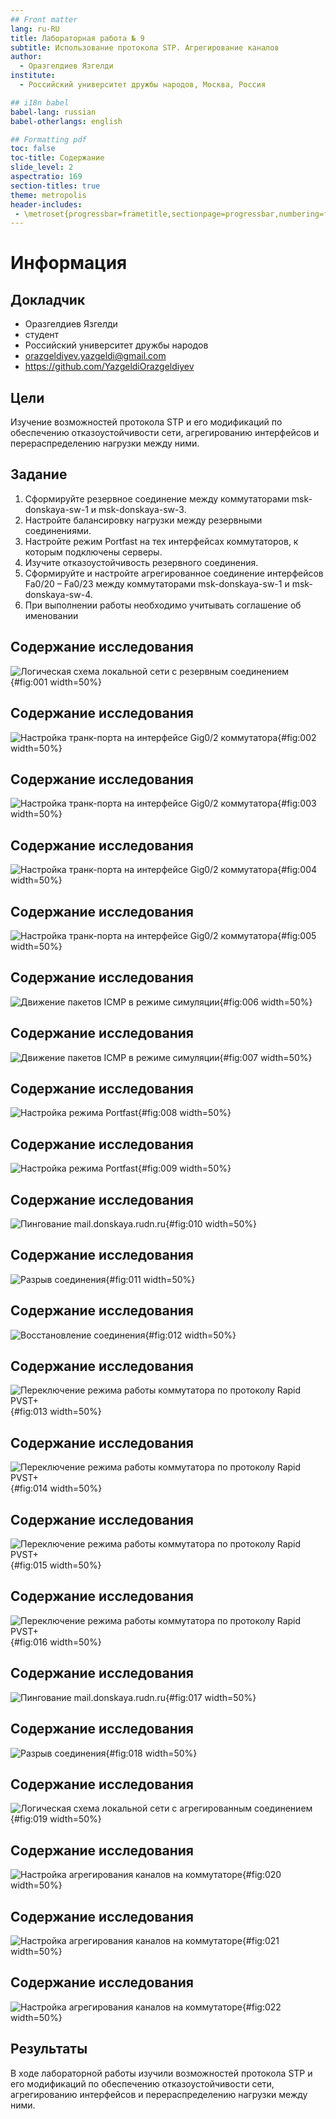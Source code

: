 ```yaml
---
## Front matter
lang: ru-RU
title: Лабораторная работа № 9
subtitle: Использование протокола STP. Агрегирование каналов
author:
  - Оразгелдиев Язгелди
institute:
  - Российский университет дружбы народов, Москва, Россия

## i18n babel
babel-lang: russian
babel-otherlangs: english

## Formatting pdf
toc: false
toc-title: Содержание
slide_level: 2
aspectratio: 169
section-titles: true
theme: metropolis
header-includes:
 - \metroset{progressbar=frametitle,sectionpage=progressbar,numbering=fraction}
---
```


# Информация

## Докладчик

  * Оразгелдиев Язгелди
  * студент
  * Российский университет дружбы народов
  * [orazgeldiyev.yazgeldi@gmail.com](mailto:orazgeldiyev.yazgeldi@gmail.com)
  * <https://github.com/YazgeldiOrazgeldiyev>

## Цели

Изучение возможностей протокола STP и его модификаций по обеспечению отказоустойчивости сети, агрегированию интерфейсов и перераспределению нагрузки между ними.

## Задание

1. Сформируйте резервное соединение между коммутаторами msk-donskaya-sw-1 и msk-donskaya-sw-3.
2. Настройте балансировку нагрузки между резервными соединениями.
3. Настройте режим Portfast на тех интерфейсах коммутаторов, к которым подключены серверы.
4. Изучите отказоустойчивость резервного соединения.
5. Сформируйте и настройте агрегированное соединение интерфейсов Fa0/20 – Fa0/23 между коммутаторами msk-donskaya-sw-1 и msk-donskaya-sw-4.
6. При выполнении работы необходимо учитывать соглашение об именовании

## Содержание исследования

![Логическая схема локальной сети с резервным соединением](image/1.jpg){#fig:001 width=50%}

## Содержание исследования

![Настройка транк-порта на интерфейсе Gig0/2 коммутатора](image/2.jpg){#fig:002 width=50%}

## Содержание исследования

![Настройка транк-порта на интерфейсе Gig0/2 коммутатора](image/3.jpg){#fig:003 width=50%}

## Содержание исследования

![Настройка транк-порта на интерфейсе Gig0/2 коммутатора](image/4.jpg){#fig:004 width=50%}

## Содержание исследования

![Настройка транк-порта на интерфейсе Gig0/2 коммутатора](image/5.jpg){#fig:005 width=50%}

## Содержание исследования

![Движение пакетов ICMP в режиме симуляции](image/6.jpg){#fig:006 width=50%}

## Содержание исследования

![Движение пакетов ICMP в режиме симуляции](image/7.jpg){#fig:007 width=50%}

## Содержание исследования

![Настройка режима Portfast](image/8.jpg){#fig:008 width=50%}

## Содержание исследования

![Настройка режима Portfast](image/9.jpg){#fig:009 width=50%}

## Содержание исследования

![Пингование mail.donskaya.rudn.ru](image/10.jpg){#fig:010 width=50%}

## Содержание исследования

![Разрыв соединения](image/11.jpg){#fig:011 width=50%}

## Содержание исследования

![Восстановление соединения](image/111.jpg){#fig:012 width=50%}

## Содержание исследования

![Переключение режима работы коммутатора по протоколу Rapid PVST+](image/12.jpg){#fig:013 width=50%}

## Содержание исследования

![Переключение режима работы коммутатора по протоколу Rapid PVST+](image/13.jpg){#fig:014 width=50%}

## Содержание исследования

![Переключение режима работы коммутатора по протоколу Rapid PVST+](image/14.jpg){#fig:015 width=50%}

## Содержание исследования

![Переключение режима работы коммутатора по протоколу Rapid PVST+](image/15.jpg){#fig:016 width=50%}

## Содержание исследования

![Пингование mail.donskaya.rudn.ru](image/17.jpg){#fig:017 width=50%}

## Содержание исследования

![Разрыв соединения](image/16.jpg){#fig:018 width=50%}

## Содержание исследования

![Логическая схема локальной сети с агрегированным соединением](image/19.jpg){#fig:019 width=50%}

## Содержание исследования

![Настройка агрегирования каналов на коммутаторе](image/18.jpg){#fig:020 width=50%}

## Содержание исследования

![Настройка агрегирования каналов на коммутаторе](image/20.jpg){#fig:021 width=50%}

## Содержание исследования

![Настройка агрегирования каналов на коммутаторе](image/21.jpg){#fig:022 width=50%}

## Результаты

В ходе лабораторной работы изучили возможностей протокола STP и его модификаций по обеспечению отказоустойчивости сети, агрегированию интерфейсов и перераспределению нагрузки между ними.
